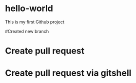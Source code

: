 # hello-world

This is my first Github project

#Created new branch

# Create pull request

# Create pull request via gitshell
